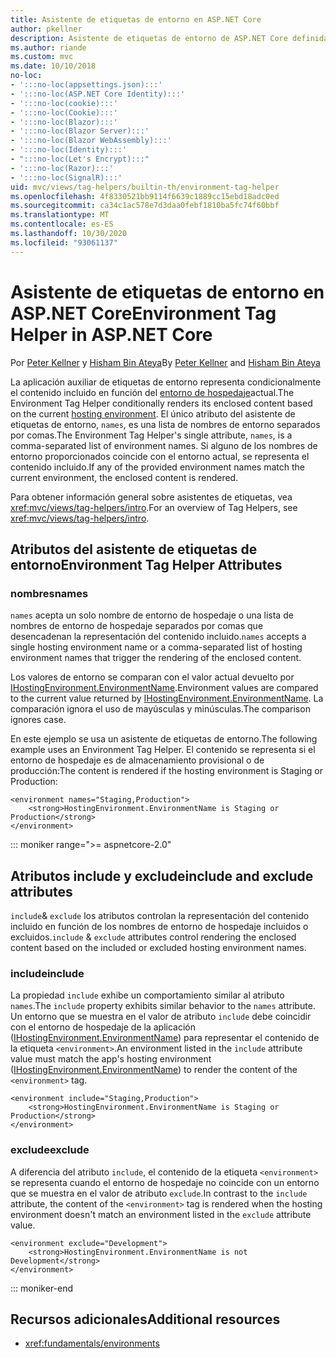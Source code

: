 ```yaml
---
title: Asistente de etiquetas de entorno en ASP.NET Core
author: pkellner
description: Asistente de etiquetas de entorno de ASP.NET Core definida con todas las propiedades
ms.author: riande
ms.custom: mvc
ms.date: 10/10/2018
no-loc:
- ':::no-loc(appsettings.json):::'
- ':::no-loc(ASP.NET Core Identity):::'
- ':::no-loc(cookie):::'
- ':::no-loc(Cookie):::'
- ':::no-loc(Blazor):::'
- ':::no-loc(Blazor Server):::'
- ':::no-loc(Blazor WebAssembly):::'
- ':::no-loc(Identity):::'
- ":::no-loc(Let's Encrypt):::"
- ':::no-loc(Razor):::'
- ':::no-loc(SignalR):::'
uid: mvc/views/tag-helpers/builtin-th/environment-tag-helper
ms.openlocfilehash: 4f8330521bb9114f6639c1889cc15ebd18adc0ed
ms.sourcegitcommit: ca34c1ac578e7d3daa0febf1810ba5fc74f60bbf
ms.translationtype: MT
ms.contentlocale: es-ES
ms.lasthandoff: 10/30/2020
ms.locfileid: "93061137"
---
```

# <a name="environment-tag-helper-in-aspnet-core"></a><span data-ttu-id="1f535-103">Asistente de etiquetas de entorno en ASP.NET Core</span><span class="sxs-lookup"><span data-stu-id="1f535-103">Environment Tag Helper in ASP.NET Core</span></span>

<span data-ttu-id="1f535-104">Por [Peter Kellner](https://peterkellner.net) y [Hisham Bin Ateya](https://twitter.com/hishambinateya)</span><span class="sxs-lookup"><span data-stu-id="1f535-104">By [Peter Kellner](https://peterkellner.net) and [Hisham Bin Ateya](https://twitter.com/hishambinateya)</span></span>

<span data-ttu-id="1f535-105">La aplicación auxiliar de etiquetas de entorno representa condicionalmente el contenido incluido en función del [entorno de hospedaje](xref:fundamentals/environments)actual.</span><span class="sxs-lookup"><span data-stu-id="1f535-105">The Environment Tag Helper conditionally renders its enclosed content based on the current [hosting environment](xref:fundamentals/environments).</span></span> <span data-ttu-id="1f535-106">El único atributo del asistente de etiquetas de entorno, `names`, es una lista de nombres de entorno separados por comas.</span><span class="sxs-lookup"><span data-stu-id="1f535-106">The Environment Tag Helper's single attribute, `names`, is a comma-separated list of environment names.</span></span> <span data-ttu-id="1f535-107">Si alguno de los nombres de entorno proporcionados coincide con el entorno actual, se representa el contenido incluido.</span><span class="sxs-lookup"><span data-stu-id="1f535-107">If any of the provided environment names match the current environment, the enclosed content is rendered.</span></span>

<span data-ttu-id="1f535-108">Para obtener información general sobre asistentes de etiquetas, vea <xref:mvc/views/tag-helpers/intro>.</span><span class="sxs-lookup"><span data-stu-id="1f535-108">For an overview of Tag Helpers, see <xref:mvc/views/tag-helpers/intro>.</span></span>

## <a name="environment-tag-helper-attributes"></a><span data-ttu-id="1f535-109">Atributos del asistente de etiquetas de entorno</span><span class="sxs-lookup"><span data-stu-id="1f535-109">Environment Tag Helper Attributes</span></span>

### <a name="names"></a><span data-ttu-id="1f535-110">nombres</span><span class="sxs-lookup"><span data-stu-id="1f535-110">names</span></span>

<span data-ttu-id="1f535-111">`names` acepta un solo nombre de entorno de hospedaje o una lista de nombres de entorno de hospedaje separados por comas que desencadenan la representación del contenido incluido.</span><span class="sxs-lookup"><span data-stu-id="1f535-111">`names` accepts a single hosting environment name or a comma-separated list of hosting environment names that trigger the rendering of the enclosed content.</span></span>

<span data-ttu-id="1f535-112">Los valores de entorno se comparan con el valor actual devuelto por [IHostingEnvironment.EnvironmentName](xref:Microsoft.AspNetCore.Hosting.IHostingEnvironment.EnvironmentName*).</span><span class="sxs-lookup"><span data-stu-id="1f535-112">Environment values are compared to the current value returned by [IHostingEnvironment.EnvironmentName](xref:Microsoft.AspNetCore.Hosting.IHostingEnvironment.EnvironmentName*).</span></span> <span data-ttu-id="1f535-113">La comparación ignora el uso de mayúsculas y minúsculas.</span><span class="sxs-lookup"><span data-stu-id="1f535-113">The comparison ignores case.</span></span>

<span data-ttu-id="1f535-114">En este ejemplo se usa un asistente de etiquetas de entorno.</span><span class="sxs-lookup"><span data-stu-id="1f535-114">The following example uses an Environment Tag Helper.</span></span> <span data-ttu-id="1f535-115">El contenido se representa si el entorno de hospedaje es de almacenamiento provisional o de producción:</span><span class="sxs-lookup"><span data-stu-id="1f535-115">The content is rendered if the hosting environment is Staging or Production:</span></span>

```cshtml
<environment names="Staging,Production">
    <strong>HostingEnvironment.EnvironmentName is Staging or Production</strong>
</environment>
```

::: moniker range=">= aspnetcore-2.0"

## <a name="include-and-exclude-attributes"></a><span data-ttu-id="1f535-116">Atributos include y exclude</span><span class="sxs-lookup"><span data-stu-id="1f535-116">include and exclude attributes</span></span>

<span data-ttu-id="1f535-117">`include`& `exclude` los atributos controlan la representación del contenido incluido en función de los nombres de entorno de hospedaje incluidos o excluidos.</span><span class="sxs-lookup"><span data-stu-id="1f535-117">`include` & `exclude` attributes control rendering the enclosed content based on the included or excluded hosting environment names.</span></span>

### <a name="include"></a><span data-ttu-id="1f535-118">include</span><span class="sxs-lookup"><span data-stu-id="1f535-118">include</span></span>

<span data-ttu-id="1f535-119">La propiedad `include` exhibe un comportamiento similar al atributo `names`.</span><span class="sxs-lookup"><span data-stu-id="1f535-119">The `include` property exhibits similar behavior to the `names` attribute.</span></span> <span data-ttu-id="1f535-120">Un entorno que se muestra en el valor de atributo `include` debe coincidir con el entorno de hospedaje de la aplicación ([IHostingEnvironment.EnvironmentName](xref:Microsoft.AspNetCore.Hosting.IHostingEnvironment.EnvironmentName*)) para representar el contenido de la etiqueta `<environment>`.</span><span class="sxs-lookup"><span data-stu-id="1f535-120">An environment listed in the `include` attribute value must match the app's hosting environment ([IHostingEnvironment.EnvironmentName](xref:Microsoft.AspNetCore.Hosting.IHostingEnvironment.EnvironmentName*)) to render the content of the `<environment>` tag.</span></span>

```cshtml
<environment include="Staging,Production">
    <strong>HostingEnvironment.EnvironmentName is Staging or Production</strong>
</environment>
```

### <a name="exclude"></a><span data-ttu-id="1f535-121">exclude</span><span class="sxs-lookup"><span data-stu-id="1f535-121">exclude</span></span>

<span data-ttu-id="1f535-122">A diferencia del atributo `include`, el contenido de la etiqueta `<environment>` se representa cuando el entorno de hospedaje no coincide con un entorno que se muestra en el valor de atributo `exclude`.</span><span class="sxs-lookup"><span data-stu-id="1f535-122">In contrast to the `include` attribute, the content of the `<environment>` tag is rendered when the hosting environment doesn't match an environment listed in the `exclude` attribute value.</span></span>

```cshtml
<environment exclude="Development">
    <strong>HostingEnvironment.EnvironmentName is not Development</strong>
</environment>
```

::: moniker-end

## <a name="additional-resources"></a><span data-ttu-id="1f535-123">Recursos adicionales</span><span class="sxs-lookup"><span data-stu-id="1f535-123">Additional resources</span></span>

* <xref:fundamentals/environments>
